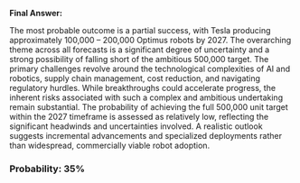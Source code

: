 **Final Answer:**

The most probable outcome is a partial success, with Tesla producing approximately 100,000 – 200,000 Optimus robots by 2027. The overarching theme across all forecasts is a significant degree of uncertainty and a strong possibility of falling short of the ambitious 500,000 target. The primary challenges revolve around the technological complexities of AI and robotics, supply chain management, cost reduction, and navigating regulatory hurdles. While breakthroughs could accelerate progress, the inherent risks associated with such a complex and ambitious undertaking remain substantial. The probability of achieving the full 500,000 unit target within the 2027 timeframe is assessed as relatively low, reflecting the significant headwinds and uncertainties involved.  A realistic outlook suggests incremental advancements and specialized deployments rather than widespread, commercially viable robot adoption.

### Probability: 35%